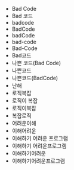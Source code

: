 ﻿- Bad Code
- Bad 코드
- badcode
- BadCode
- badCode
- bad-code
- Bad-Code
- Bad코드
- 나쁜 코드(Bad Code)
- 나쁜코드
- 나쁜코드(BadCode)
- 난해
- 로직복잡
- 로직이 복잡
- 로직이복잡
- 복잡로직
- 어려운이해
- 이해어려운
- 이해하기 어려운 프로그램
- 이해하기 어려운프로그램
- 이해하기어려운
- 이해하기어려운프로그램
